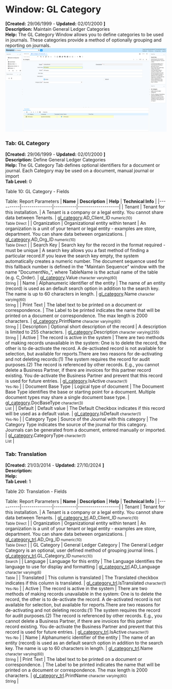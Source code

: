# Window: GL Category

**[Created:** 29/06/1999 - **Updated:** 02/01/2000 **]**  
**Description:** Maintain General Ledger Categories  
**Help:** The GL Category Window allows you to define categories to be used in journals.  These categories provide a method of optionally grouping and reporting on journals.  
![](/img/docs/manual/GLCategory-Window_iDempiere_v12.0.0.png)

### Tab: GL Category

**[Created:** 29/06/1999 - **Updated:** 02/01/2000 **]**   
**Description:** Define General Ledger Categories  
**Help:** The GL Category Tab defines optional identifiers for a document or journal.  Each Category may be used on a document, manual journal or import  
**Tab Level:** 0

Table 10: GL Category - Fields 

Table: Report Parameters
| **Name** | **Description** | **Help** | **Technical Info** |
|----------|---------------|-----------|--------------------|
| Tenant | Tenant for this installation. | A Tenant is a company or a legal entity. You cannot share data between Tenants. | [gl_category](https://idempiere-schemaspy.muriloht.com/adempiere/tables/gl_category.html).AD_Client_ID<small> numeric(10) <br/> Table Direct</small> | 
| Organization | Organizational entity within tenant | An organization is a unit of your tenant or legal entity - examples are store, department. You can share data between organizations. | [gl_category](https://idempiere-schemaspy.muriloht.com/adempiere/tables/gl_category.html).AD_Org_ID<small> numeric(10) <br/> Table Direct</small> | 
| Search Key | Search key for the record in the format required - must be unique | A search key allows you a fast method of finding a particular record.If you leave the search key empty, the system automatically creates a numeric number.  The document sequence used for this fallback number is defined in the &quot;Maintain Sequence&quot; window with the name &quot;DocumentNo_&quot;, where TableName is the actual name of the table (e.g. C_Order). | [gl_category](https://idempiere-schemaspy.muriloht.com/adempiere/tables/gl_category.html).Value<small> character varying(60) <br/> String</small> | 
| Name | Alphanumeric identifier of the entity | The name of an entity (record) is used as an default search option in addition to the search key. The name is up to 60 characters in length. | [gl_category](https://idempiere-schemaspy.muriloht.com/adempiere/tables/gl_category.html).Name<small> character varying(60) <br/> String</small> | 
| Print Text | The label text to be printed on a document or correspondence. | The Label to be printed indicates the name that will be printed on a document or correspondence. The max length is 2000 characters. | [gl_category](https://idempiere-schemaspy.muriloht.com/adempiere/tables/gl_category.html).PrintName<small> character varying(60) <br/> String</small> | 
| Description | Optional short description of the record | A description is limited to 255 characters. | [gl_category](https://idempiere-schemaspy.muriloht.com/adempiere/tables/gl_category.html).Description<small> character varying(255) <br/> String</small> | 
| Active | The record is active in the system | There are two methods of making records unavailable in the system: One is to delete the record, the other is to de-activate the record. A de-activated record is not available for selection, but available for reports.There are two reasons for de-activating and not deleting records:(1) The system requires the record for audit purposes.(2) The record is referenced by other records. E.g., you cannot delete a Business Partner, if there are invoices for this partner record existing. You de-activate the Business Partner and prevent that this record is used for future entries. | [gl_category](https://idempiere-schemaspy.muriloht.com/adempiere/tables/gl_category.html).IsActive<small> character(1) <br/> Yes-No</small> | 
| Document Base Type | Logical type of document | The Document Base Type identifies the base or starting point for a document.  Multiple document types may share a single document base type. | [gl_category](https://idempiere-schemaspy.muriloht.com/adempiere/tables/gl_category.html).DocBaseType<small> character(3) <br/> List</small> | 
| Default | Default value | The Default Checkbox indicates if this record will be used as a default value. | [gl_category](https://idempiere-schemaspy.muriloht.com/adempiere/tables/gl_category.html).IsDefault<small> character(1) <br/> Yes-No</small> | 
| Category Type | Source of the Journal with this category | The Category Type indicates the source of the journal for this category.  Journals can be generated from a document, entered manually or imported. | [gl_category](https://idempiere-schemaspy.muriloht.com/adempiere/tables/gl_category.html).CategoryType<small> character(1) <br/> List</small> | 


### Tab: Translation

**[Created:** 21/03/2014 - **Updated:** 27/10/2024 **]**   
**Description:**   
**Help:**   
**Tab Level:** 1

Table 20: Translation - Fields 

Table: Report Parameters
| **Name** | **Description** | **Help** | **Technical Info** |
|----------|---------------|-----------|--------------------|
| Tenant | Tenant for this installation. | A Tenant is a company or a legal entity. You cannot share data between Tenants. | [gl_category_trl](https://idempiere-schemaspy.muriloht.com/adempiere/tables/gl_category_trl.html).AD_Client_ID<small> numeric(10) <br/> Table Direct</small> | 
| Organization | Organizational entity within tenant | An organization is a unit of your tenant or legal entity - examples are store, department. You can share data between organizations. | [gl_category_trl](https://idempiere-schemaspy.muriloht.com/adempiere/tables/gl_category_trl.html).AD_Org_ID<small> numeric(10) <br/> Table Direct</small> | 
| GL Category | General Ledger Category | The General Ledger Category is an optional, user defined method of grouping journal lines. | [gl_category_trl](https://idempiere-schemaspy.muriloht.com/adempiere/tables/gl_category_trl.html).GL_Category_ID<small> numeric(10) <br/> Search</small> | 
| Language | Language for this entity | The Language identifies the language to use for display and formatting | [gl_category_trl](https://idempiere-schemaspy.muriloht.com/adempiere/tables/gl_category_trl.html).AD_Language<small> character varying(6) <br/> Table</small> | 
| Translated | This column is translated | The Translated checkbox indicates if this column is translated. | [gl_category_trl](https://idempiere-schemaspy.muriloht.com/adempiere/tables/gl_category_trl.html).IsTranslated<small> character(1) <br/> Yes-No</small> | 
| Active | The record is active in the system | There are two methods of making records unavailable in the system: One is to delete the record, the other is to de-activate the record. A de-activated record is not available for selection, but available for reports.There are two reasons for de-activating and not deleting records:(1) The system requires the record for audit purposes.(2) The record is referenced by other records. E.g., you cannot delete a Business Partner, if there are invoices for this partner record existing. You de-activate the Business Partner and prevent that this record is used for future entries. | [gl_category_trl](https://idempiere-schemaspy.muriloht.com/adempiere/tables/gl_category_trl.html).IsActive<small> character(1) <br/> Yes-No</small> | 
| Name | Alphanumeric identifier of the entity | The name of an entity (record) is used as an default search option in addition to the search key. The name is up to 60 characters in length. | [gl_category_trl](https://idempiere-schemaspy.muriloht.com/adempiere/tables/gl_category_trl.html).Name<small> character varying(60) <br/> String</small> | 
| Print Text | The label text to be printed on a document or correspondence. | The Label to be printed indicates the name that will be printed on a document or correspondence. The max length is 2000 characters. | [gl_category_trl](https://idempiere-schemaspy.muriloht.com/adempiere/tables/gl_category_trl.html).PrintName<small> character varying(60) <br/> String</small> | 


